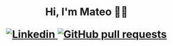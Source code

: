 <h1 align="center"> Hi, I'm Mateo 👋🔭
</p>
  <p align="center">
    <a href="https://www.linkedin.com/in/mateo-toro-rodriguez-3799b624a/">
      <img alt="Linkedin" src="www.linkedin.com/in/mateo-toro-rodriguez" />
    </a>
    <a href="https://github.com/anuraghazra/github-readme-stats/pulls">
      <img alt="GitHub pull requests" src="https://img.shields.io/github/issues-pr/anuraghazra/github-readme-stats?color=0088ff" />
    </a>
  
</p>
<!--
**mgodll/mgodll** is a ✨ _special_ ✨ repository because its `README.md` (this file) appears on your GitHub profile.

Here are some ideas to get you started:

- 🔭 I’m currently working on ...
- 🌱 I’m currently learning ...
- 👯 I’m looking to collaborate on ...
- 🤔 I’m looking for help with ...
- 💬 Ask me about ...
- 📫 How to reach me: ...
- 😄 Pronouns: ...
- ⚡ Fun fact: ...
-->
